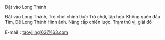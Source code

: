 Đặt vào Long Thành

Đặt vào Long Thành, Trò chơi chính thức
Trò chơi, tập hợp.
Không quên đầu Tim, Để Long Thành
Hình ảnh. Nâng cấp chiến lược.
Trạm thú vị, giải đố


E-mail：taoyijing163@163.com

